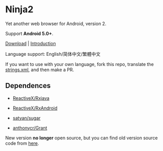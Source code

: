 Ninja2
===

Yet another web browser for Android, version 2.

Support **Android 5.0+**.

[Download](https://github.com/mthli/Ninja2/releases/download/v2.0.0/Ninja2.2.0.0.apk "Ninja2.2.0.0.apk") | [Introduction](http://mthli.github.io/Ninja2-Introduction "Ninja2 Introduction")

Language support: English/简体中文/繁體中文

If you want to use with your own language, fork this repo, translate the [strings.xml](https://github.com/mthli/Ninja2/blob/master/strings.xml "strings.xml"), and then make a PR.

## Dependences

 - [ReactiveX/Rxjava](https://github.com/ReactiveX/RxJava "ReactiveX/RxJava")

 - [ReactiveX/RxAndroid](https://github.com/ReactiveX/RxAndroid "ReactiveX/RxAndroid")

 - [satyan/sugar](https://github.com/satyan/sugar "satyan/sugar")

 - [anthonycr/Grant](https://github.com/anthonycr/Grant "anthonycr/Grant")

New version **no longer** open source, but you can find old version source code from [here](https://github.com/mthli/Ninja "mthli/Ninja").